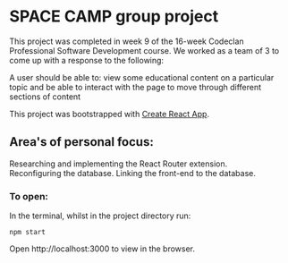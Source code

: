 # SPACE CAMP group project

This project was completed in week 9 of the 16-week Codeclan Professional Software Development course.
We worked as a team of 3 to come up with a response to the following:

A user should be able to:
  view some educational content on a particular topic and 
  be able to interact with the page to move through different sections of content

This project was bootstrapped with [Create React App](https://github.com/facebook/create-react-app).

## Area's of personal focus:
Researching and implementing the React Router extension.  
Reconfiguring the database.
Linking the front-end to the database.

### To open:

In the terminal, whilst in the project directory run:

`npm start`

Open http://localhost:3000 to view in the browser.



